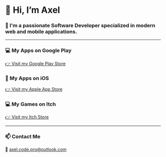 # 👋 Hi, I’m Axel

### 👀 I'm a passionate Software Developer specialized in modern web and mobile applications.

---

### 💻 My Apps on Google Play
[👉 Visit my Google Play Store](https://play.google.com/store/apps/dev?id=5253345249921512271)

### 🍏 My Apps on iOS
[👉 Visit my Apple App Store](https://apps.apple.com/us/developer/axel-kermezian/id1775057597)

### 💻 My Games on Itch
[👉 Visit my Itch Store](https://axel-code.itch.io/)

---

### 📫 Contact Me
📧 [axel.code.pro@outlook.com](mailto:axel.code.pro@outlook.com)

